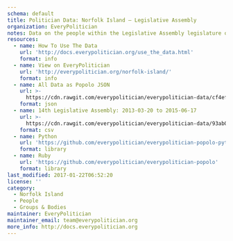 ```yaml
---
schema: default
title: Politician Data: Norfolk Island — Legislative Assembly
organization: EveryPolitician
notes: Data on the people within the Legislative Assembly legislature of Norfolk Island.
resources:
  - name: How To Use The Data
    url: 'http://docs.everypolitician.org/use_the_data.html'
    format: info
  - name: View on EveryPolitician
    url: 'http://everypolitician.org/norfolk-island/'
    format: info
  - name: All Data as Popolo JSON
    url: >-
      https://cdn.rawgit.com/everypolitician/everypolitician-data/cf4ef6aa251e34e680e2f6347943638d802567bd/data/Norfolk_Island/Assembly/ep-popolo-v1.0.json
    format: json
  - name: 14th Legislative Assembly: 2013-03-20 to 2015-06-17
    url: >-
      https://cdn.rawgit.com/everypolitician/everypolitician-data/93ab0bf41670b041de58ba8878f0184b01178e4f/data/Norfolk_Island/Assembly/term-14.csv
    format: csv
  - name: Python
    url: 'https://github.com/everypolitician/everypolitician-popolo-python'
    format: library
  - name: Ruby
    url: 'https://github.com/everypolitician/everypolitician-popolo'
    format: library
last_modified: 2017-01-22T06:52:20
license: ''
category:
  - Norfolk Island
  - People
  - Groups & Bodies
maintainer: EveryPolitician
maintainer_email: team@everypolitician.org
more_info: http://docs.everypolitician.org
---
```

